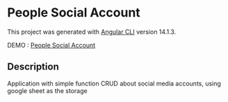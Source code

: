 # People Social Account

This project was generated with [Angular CLI](https://github.com/angular/angular-cli) version 14.1.3.

DEMO : [People Social Account](https://laska-adief.github.io/people-social-account)

## Description 
Application with simple function CRUD about social media accounts, using google sheet as the storage
